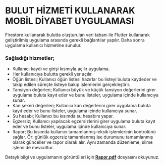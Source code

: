 # BULUT HİZMETİ KULLANARAK MOBİL DİYABET UYGULAMASI

 Firestore kullanarak bulutta oluşturulan veri tabanı ile Flutter kullanarak geliştirilmiş uygulama arasında gerekli bağlantılar yapılır. Daha sonra uygulama kullanıcı hizmetine sunulur.

### Sağladığı hizmetler;

* Kullanıcı kaydı ve girişi kısmıyla açılır uygulama.
* Her kullanıcıya bulutta gerekli yer açılır.
* Öğün listesi; Kullanıcı öğün listesi hazırlar bu listeyi buluta kaydeder ve takip edilen süreçte listeye bakıp işlemlerini gerçekleştirir.
* Tansiyon değerleri; Kullanıcı büyük ve küçük tansiyon değerlerini girer uygulama buluta kayıt eder ve bunu listeler, uygulama içinde kullanıcıya sunar.
* Kan şekeri değerleri; Kullanıcı kan değerlerini girer uygulama buluta kayıt eder ve bunu listeler, uygulama içinde kullanıcıya sunar.
* Su hesabı; Kullanıcı bu kısımda su hesabını yapar.
* Egzersiz; Kullanıcı yapılacak egzersizlerini girer uygulama buluta kayıt eder ve bunu listeler, uygulama içinde kullanıcıya sunar.
* Rapor; Bu kısımda kullanıcı tamamlanmış-eksik işlemlerinin kontrolünü sağlar. Ör: günlük egzersiz tamamlanmış ise durumunu tamamlanmış olarak günceller ve rapor olarak alır. Aynı zamanda düzenleme, silme işlemi de mevcuttur.

Detaylı bilgi ve uygulamanın görüntüleri için <a href="https://github.com/omerayilmazdir/bulut-tabanli-mobildiyabet-uygulamasi/blob/main/Rapor.pdf">**Rapor.pdf**</a> dosyasını okuyunuz.
